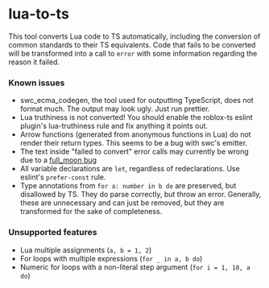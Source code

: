 # lua-to-ts

This tool converts Lua code to TS automatically, including the conversion of common standards to their TS equivalents.
Code that fails to be converted will be transformed into a call to `error` with some information regarding the reason it failed.

### Known issues
- swc_ecma_codegen, the tool used for outputting TypeScript, does not format much. The output may look ugly. Just run prettier.
- Lua truthiness is not converted! You should enable the roblox-ts eslint plugin's lua-truthiness rule and fix anything it points out.
- Arrow functions (generated from anonymous functions in Lua) do not render their return types. This seems to be a bug with swc's emitter.
- The text inside "failed to convert" error calls may currently be wrong due to a [full_moon bug](https://github.com/Kampfkarren/full-moon/issues/161)
- All variable declarations are `let`, regardless of redeclarations. Use eslint's `prefer-const` rule.
- Type annotations from `for a: number in b do` are preserved, but disallowed by TS. They do parse correctly, but throw an error. Generally, these are unnecessary and can just be removed, but they are transformed for the sake of completeness.

### Unsupported features
- Lua multiple assignments (`a, b = 1, 2`)
- For loops with multiple expressions (`for _ in a, b do`)
- Numeric for loops with a non-literal step argument (`for i = 1, 10, a do`)
